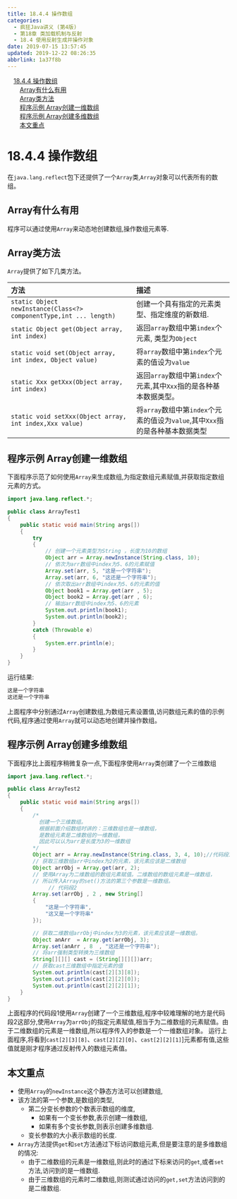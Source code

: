 ```yaml
---
title: 18.4.4 操作数组
categories: 
  - 疯狂Java讲义 (第4版)
  - 第18章 类加载机制与反射
  - 18.4 使用反射生成并操作对象
date: 2019-07-15 13:57:45
updated: 2019-12-22 08:26:35
abbrlink: 1a37f8b
---
```

<div id='my_toc'><a href="/JavaReadingNotes/1a37f8b/#18-4-4-操作数组" class="header_1">18.4.4 操作数组</a><br><a href="/JavaReadingNotes/1a37f8b/#Array有什么有用" class="header_2">Array有什么有用</a><br><a href="/JavaReadingNotes/1a37f8b/#Array类方法" class="header_2">Array类方法</a><br><a href="/JavaReadingNotes/1a37f8b/#程序示例-Array创建一维数组" class="header_2">程序示例 Array创建一维数组</a><br><a href="/JavaReadingNotes/1a37f8b/#程序示例-Array创建多维数组" class="header_2">程序示例 Array创建多维数组</a><br><a href="/JavaReadingNotes/1a37f8b/#本文重点" class="header_2">本文重点</a><br></div>
<style>.header_1{margin-left: 1em;}.header_2{margin-left: 2em;}.header_3{margin-left: 3em;}.header_4{margin-left: 4em;}.header_5{margin-left: 5em;}.header_6{margin-left: 6em;}</style>
<!--more-->
<script>if (navigator.platform.search('arm')==-1){document.getElementById('my_toc').style.display = 'none';}var e,p = document.getElementsByTagName('p');while (p.length>0) {e = p[0];e.parentElement.removeChild(e);}</script>

<!--end-->
<!--SSTStart-->
# 18.4.4 操作数组 #
在`java.lang.reflect`包下还提供了一个`Array`类,`Array`对象可以代表所有的数组。
## Array有什么有用 ##
程序可以通过使用`Array`来动态地创建数组,操作数组元素等.
## Array类方法 ##
`Array`提供了如下几类方法。

|方法|描述|
|:---|:---|
|`static Object newInstance(Class<?> componentType,int ... length)`|创建一个具有指定的元素类型、指定维度的新数组.|
|`static Object get(Object array, int index)`|返回`array`数组中第`index`个元素, 类型为`Object`|
|`static void set(Object array, int index, Object value)`|将`array`数组中第`index`个元素的值设为`value`|
|`static Xxx getXxx(Object array, int index)`|返回`array`数组中第`index`个元素,其中`Xxx`指的是各种基本数据类型。|
|`static void setXxx(Object array, int index,Xxx value)`|将`array`数组中第`index`个元素的值设为`value`,其中`Xxx`指的是各种基本数据类型|
<!--SSTStop-->
## 程序示例 Array创建一维数组 ##
下面程序示范了如何使用`Array`来生成数组,为指定数组元素赋值,并获取指定数组元素的方式。
```java
import java.lang.reflect.*;

public class ArrayTest1
{
    public static void main(String args[])
    {
        try
        {
            // 创建一个元素类型为String ，长度为10的数组
            Object arr = Array.newInstance(String.class, 10);
            // 依次为arr数组中index为5、6的元素赋值
            Array.set(arr, 5, "这是一个字符串");
            Array.set(arr, 6, "这还是一个字符串");
            // 依次取出arr数组中index为5、6的元素的值
            Object book1 = Array.get(arr , 5);
            Object book2 = Array.get(arr , 6);
            // 输出arr数组中index为5、6的元素
            System.out.println(book1);
            System.out.println(book2);
        }
        catch (Throwable e)
        {
            System.err.println(e);
        }
    }
}
```
运行结果:
```cmd
这是一个字符串
这还是一个字符串
```
上面程序中分别通过`Array`创建数组,为数组元素设置值,访问数组元素的值的示例代码,程序通过使用`Array`就可以动态地创建并操作数组。
## 程序示例 Array创建多维数组 ##
下面程序比上面程序稍微复杂一点,下面程序使用`Array`类创建了一个三维数组
```java
import java.lang.reflect.*;

public class ArrayTest2
{
    public static void main(String args[])
    {
        /*
          创建一个三维数组。
          根据前面介绍数组时讲的：三维数组也是一维数组，
          是数组元素是二维数组的一维数组，
          因此可以认为arr是长度为3的一维数组
        */
        Object arr = Array.newInstance(String.class, 3, 4, 10);//代码段1
        // 获取三维数组arr中index为2的元素，该元素应该是二维数组
        Object arrObj = Array.get(arr, 2);
        // 使用Array为二维数组的数组元素赋值。二维数组的数组元素是一维数组，
        // 所以传入Array的set()方法的第三个参数是一维数组。
             // 代码段2
        Array.set(arrObj , 2 , new String[]
        {
            "这是一个字符串",
            "这又是一个字符串"
        });

        // 获取二维数组arrObj中index为3的元素，该元素应该是一维数组。
        Object anArr  = Array.get(arrObj, 3);
        Array.set(anArr , 8  , "这还是一个字符串");
        // 将arr强制类型转换为三维数组
        String[][][] cast = (String[][][])arr;
        // 获取cast三维数组中指定元素的值
        System.out.println(cast[2][3][8]);
        System.out.println(cast[2][2][0]);
        System.out.println(cast[2][2][1]);
    }
}
```
上面程序的代码段1使用`Array`创建了一个三维数组,程序中较难理解的地方是代码段2这部分,使用`Array`为`arrObj`的指定元素赋值,相当于为二维数组的元素赋值。由于二维数组的元素是一维数组,所以程序传入的参数是一个一维数组对象。
运行上面程序,将看到`cast[2][3][8]`、`cast[2][2][0]`、`cast[2][2][1]`]元素都有值,这些值就是刚才程序通过反射传入的数组元素值。
<!--SSTStart-->
## 本文重点 ##
- 使用`Array`的`newInstance`这个静态方法可以创建数组,
- 该方法的第一个参数,是数组的类型,
    - 第二分变长参数的个数表示数组的维度,
        - 如果有一个变长参数,表示创建一维数组,
        - 如果有多个变长参数,则表示创建多维数组.
    - 变长参数的大小表示数组的长度.
- `Array`方法提供`get`和`set`方法通过下标访问数组元素,但是要注意的是多维数组的情况:
    - 由于二维数组的元素是一维数组,则此时的通过下标来访问的`get`,或者`set`方法,访问到的是一维数组.
    - 由于三维数组的元素时二维数组,则测试通过访问的`get,set`方法访问到的是二维数组.
<!--SSTStop-->


